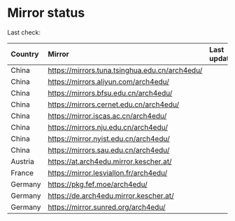 <script src="./time.js"></script>
# Mirror status
Last check: <script type="text/javascript">localize(1723263929.29951);</script>

|Country|Mirror|Last update|
|:------|:-----|:----------|
|China|https://mirrors.tuna.tsinghua.edu.cn/arch4edu/|<script type="text/javascript">localize(1723228651);</script>|
|China|https://mirrors.aliyun.com/arch4edu/|<script type="text/javascript">localize(1723228651);</script>|
|China|https://mirrors.bfsu.edu.cn/arch4edu/|<script type="text/javascript">localize(1723228651);</script>|
|China|https://mirrors.cernet.edu.cn/arch4edu/|<script type="text/javascript">localize(1723228651);</script>|
|China|https://mirror.iscas.ac.cn/arch4edu/|<script type="text/javascript">localize(1723228651);</script>|
|China|https://mirrors.nju.edu.cn/arch4edu/|<script type="text/javascript">localize(1723142986);</script>|
|China|https://mirror.nyist.edu.cn/arch4edu/|<script type="text/javascript">localize(1723185479);</script>|
|China|https://mirrors.sau.edu.cn/arch4edu/|<script type="text/javascript">localize(1723228651);</script>|
|Austria|https://at.arch4edu.mirror.kescher.at/|<script type="text/javascript">localize(1723228651);</script>|
|France|https://mirror.lesviallon.fr/arch4edu/|<script type="text/javascript">localize(1723228651);</script>|
|Germany|https://pkg.fef.moe/arch4edu/|<script type="text/javascript">localize(1723228651);</script>|
|Germany|https://de.arch4edu.mirror.kescher.at/|<script type="text/javascript">localize(1723228651);</script>|
|Germany|https://mirror.sunred.org/arch4edu/|<script type="text/javascript">localize(1723228651);</script>|

<script src="./tablefilter/tablefilter.js"></script>
<script src="./table.js"></script>
